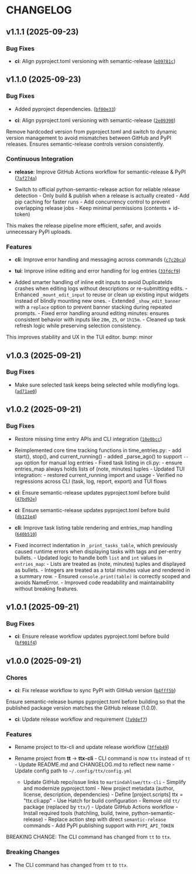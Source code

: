 # CHANGELOG


## v1.1.1 (2025-09-23)

### Bug Fixes

- **ci**: Align pyproject.toml versioning with semantic-release
  ([`e09781c`](https://github.com/martindahlswe/ttx-cli/commit/e09781ca41626dcc0f5ba8f087ae6d60616bb77f))


## v1.1.0 (2025-09-23)

### Bug Fixes

- Added pyproject dependencies.
  ([`bf00e33`](https://github.com/martindahlswe/ttx-cli/commit/bf00e332397276bcf2a9e922b45b8ddd14708d30))

- **ci**: Align pyproject.toml versioning with semantic-release
  ([`2e09390`](https://github.com/martindahlswe/ttx-cli/commit/2e09390fdd64cd592e017870cc9a340bdeb8313b))

Remove hardcoded version from pyproject.toml and switch to dynamic version management to avoid
  mismatches between GitHub and PyPI releases. Ensures semantic-release controls version
  consistently.

### Continuous Integration

- **release**: Improve GitHub Actions workflow for semantic-release & PyPI
  ([`7af274a`](https://github.com/martindahlswe/ttx-cli/commit/7af274a41e45364f49daae3514abbb1043ba98ce))

- Switch to official python-semantic-release action for reliable release detection - Only build &
  publish when a release is actually created - Add pip caching for faster runs - Add concurrency
  control to prevent overlapping release jobs - Keep minimal permissions (contents + id-token)

This makes the release pipeline more efficient, safer, and avoids unnecessary PyPI uploads.

### Features

- **cli**: Improve error handling and messaging across commands
  ([`c7c20ca`](https://github.com/martindahlswe/ttx-cli/commit/c7c20cab649167c3f719b881c0823d2dc3c948b7))

- **tui**: Improve inline editing and error handling for log entries
  ([`33fdcf9`](https://github.com/martindahlswe/ttx-cli/commit/33fdcf98c499a53373baaf022e2cb4974e6ec598))

- Added smarter handling of inline edit inputs to avoid DuplicateIds crashes when editing logs
  without descriptions or re-submitting edits. - Enhanced `_mount_edit_input` to reuse or clean up
  existing input widgets instead of blindly mounting new ones. - Extended `_show_edit_banner` with a
  `replace` option to prevent banner stacking during repeated prompts. - Fixed error handling around
  editing minutes: ensures consistent behavior with inputs like `20m`, `25`, or `1h15m`. - Cleaned
  up task refresh logic while preserving selection consistency.

This improves stability and UX in the TUI editor. bump: minor


## v1.0.3 (2025-09-21)

### Bug Fixes

- Make sure selected task keeps being selected while modiyfing logs.
  ([`ad71ae0`](https://github.com/martindahlswe/ttx-cli/commit/ad71ae0e665d9fb937f82ef9f13f324be7f7f60a))


## v1.0.2 (2025-09-21)

### Bug Fixes

- Restore missing time entry APIs and CLI integration
  ([`10e0bcc`](https://github.com/martindahlswe/ttx-cli/commit/10e0bcc6d152ad165308fd4b042968360b559e1c))

- Reimplemented core time tracking functions in time_entries.py: - add start(), stop(), and
  current_running() - added _parse_ago() to support `--ago` option for manual log entries - Fixed
  task listing in cli.py: - ensure entries_map always holds lists of (note, minutes) tuples -
  Updated TUI integration: - restored current_running import and usage - Verified no regressions
  across CLI (task, log, report, export) and TUI flows

- **ci**: Ensure semantic-release updates pyproject.toml before build
  ([`47bd92e`](https://github.com/martindahlswe/ttx-cli/commit/47bd92e483fed3d5cbc9d9359754d3898f1807a7))

- **ci**: Ensure semantic-release updates pyproject.toml before build
  ([`db121e4`](https://github.com/martindahlswe/ttx-cli/commit/db121e426d8b6830f4afdbccd57bab519ab6347b))

- **cli**: Improve task listing table rendering and entries_map handling
  ([`640b510`](https://github.com/martindahlswe/ttx-cli/commit/640b510b3b1a0a603b47a7acc81dd0864976b9ae))

- Fixed incorrect indentation in `_print_tasks_table`, which previously caused runtime errors when
  displaying tasks with tags and per-entry bullets. - Updated logic to handle both `list` and `int`
  values in `entries_map`: - Lists are treated as (note, minutes) tuples and displayed as bullets. -
  Integers are treated as a total minutes value and rendered in a summary row. - Ensured
  `console.print(table)` is correctly scoped and avoids NameError. - Improved code readability and
  maintainability without breaking features.


## v1.0.1 (2025-09-21)

### Bug Fixes

- **ci**: Ensure release workflow updates pyproject.toml before build
  ([`bf901f4`](https://github.com/martindahlswe/ttx-cli/commit/bf901f443484ea55eff53032599639347ff27d95))


## v1.0.0 (2025-09-21)

### Chores

- **ci**: Fix release workflow to sync PyPI with GitHub version
  ([`b4fff5b`](https://github.com/martindahlswe/ttx-cli/commit/b4fff5bbb6dcb39614520da0c3051838c725c89b))

Ensure semantic-release bumps pyproject.toml before building so that the published package version
  matches the GitHub release (1.0.0).

- **ci**: Update release workflow and requirement
  ([`7a9def7`](https://github.com/martindahlswe/ttx-cli/commit/7a9def7ca3ce5814502bc7a3cf611719f9eabdbd))

### Features

- Rename project to ttx-cli and update release workflow
  ([`3ffeb49`](https://github.com/martindahlswe/ttx-cli/commit/3ffeb4978706cad225f66030e216ee3b4f325353))

- Rename project from **tt** → **ttx-cli** - CLI command is now `ttx` instead of `tt` - Update
  README.md and CHANGELOG.md to reflect new name - Update config path to `~/.config/ttx/config.yml`
  - Update GitHub repo/issue links to `martindahlswe/ttx-cli` - Simplify and modernize
  pyproject.toml - New project metadata (author, license, description, dependencies) - Define
  [project.scripts] ttx = "ttx.cli:app" - Use Hatch for build configuration - Remove old `tt/`
  package (replaced by `ttx/`) - Update GitHub Actions workflow - Install required tools (hatchling,
  build, twine, python-semantic-release) - Replace action step with direct `semantic-release`
  commands - Add PyPI publishing support with `PYPI_API_TOKEN`

BREAKING CHANGE: The CLI command has changed from `tt` to `ttx`.

### Breaking Changes

- The CLI command has changed from `tt` to `ttx`.
